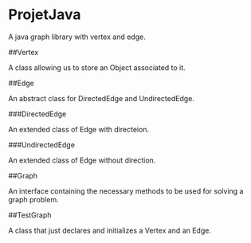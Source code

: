 # ProjetJava

A java graph library with vertex and edge.

##Vertex

A class allowing us to store an Object associated to it.

##Edge

An abstract class for DirectedEdge and UndirectedEdge.

###DirectedEdge

An extended class of Edge with directeion.

###UndirectedEdge

An extended class of Edge without direction.

##Graph

An interface containing the necessary methods to be used for solving
a graph problem.

##TestGraph

A class that just declares and initializes a Vertex and an Edge.